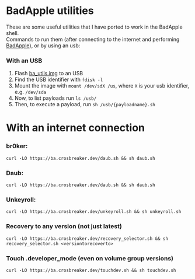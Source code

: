 # BadApple utilities
These are some useful utilities that I have ported to work in the BadApple shell. \
Commands to run them (after connecting to the internet and performing [BadApple](https://github.com/applefritter-inc/BadApple)), or by using an usb: 
### With an USB
1. Flash [ba_utils.img](https://github.com/crosbreaker/BadApple-Utilities/releases/latest/download/ba_utils.img) to an USB
2. Find the USB identifier with `fdisk -l`
3. Mount the image with `mount /dev/sdX /us`, where `X` is your usb identifier, e.g. `/dev/sda`
4. Now, to list payloads run `ls /usb/`
5. Then, to execute a payload, run `sh /usb/{payloadname}.sh`
# With an internet connection
### br0ker:  
`curl -LO https://ba.crosbreaker.dev/daub.sh && sh daub.sh`

### Daub:
`curl -LO https://ba.crosbreaker.dev/daub.sh && sh daub.sh`

### Unkeyroll:  
`curl -LO https://ba.crosbreaker.dev/unkeyroll.sh && sh unkeyroll.sh`

### Recovery to any version (not just latest)
`curl -LO https://ba.crosbreaker.dev/recovery_selector.sh && sh recovery_selector.sh <versiontorecoverto>`

### Touch .developer_mode (even on volume group versions)
`curl -LO https://ba.crosbreaker.dev/touchdev.sh && sh touchdev.sh`
